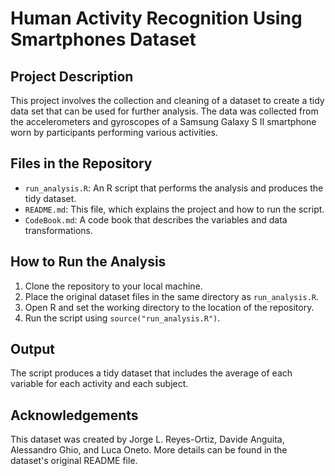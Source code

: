 # Human Activity Recognition Using Smartphones Dataset

## Project Description
This project involves the collection and cleaning of a dataset to create a tidy data set that can be used for further analysis. The data was collected from the accelerometers and gyroscopes of a Samsung Galaxy S II smartphone worn by participants performing various activities.

## Files in the Repository
- `run_analysis.R`: An R script that performs the analysis and produces the tidy dataset.
- `README.md`: This file, which explains the project and how to run the script.
- `CodeBook.md`: A code book that describes the variables and data transformations.

## How to Run the Analysis
1. Clone the repository to your local machine.
2. Place the original dataset files in the same directory as `run_analysis.R`.
3. Open R and set the working directory to the location of the repository.
4. Run the script using `source("run_analysis.R")`.

## Output
The script produces a tidy dataset that includes the average of each variable for each activity and each subject.

## Acknowledgements
This dataset was created by Jorge L. Reyes-Ortiz, Davide Anguita, Alessandro Ghio, and Luca Oneto. More details can be found in the dataset's original README file.
